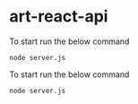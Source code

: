 # art-react-api

To start run the below command

```
node server.js
```

To start run the below command

```
node server.js
```
